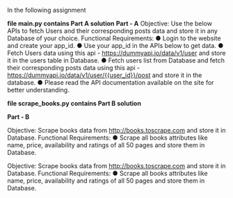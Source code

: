 In the following assignment 

**file main.py 
contains Part A solution**
**Part - A**
Objective: Use the below APIs to fetch Users and their corresponding posts data
and store it in any Database of your choice.
Functional Requirements:
● Login to the website and create your app_id.
● Use your app_id in the APIs below to get data.
● Fetch Users data using this api - https://dummyapi.io/data/v1/user and store it in the
users table in Database.
● Fetch users list from Database and fetch their corresponding posts data using this
api - https://dummyapi.io/data/v1/user/{{user_id}}/post and store it in the database.
● Please read the API documentation available on the site for better understanding.

**file scrape_books.py 
contains Part B  solution**

**Part - B**

Objective: Scrape books data from http://books.toscrape.com and store it in
Database.
Functional Requirements:
● Scrape all books attributes like name, price, availability and ratings of all 50 pages
and store them in Database.

Objective: Scrape books data from http://books.toscrape.com and store it in
Database.
Functional Requirements:
● Scrape all books attributes like name, price, availability and ratings of all 50 pages
and store them in Database.
